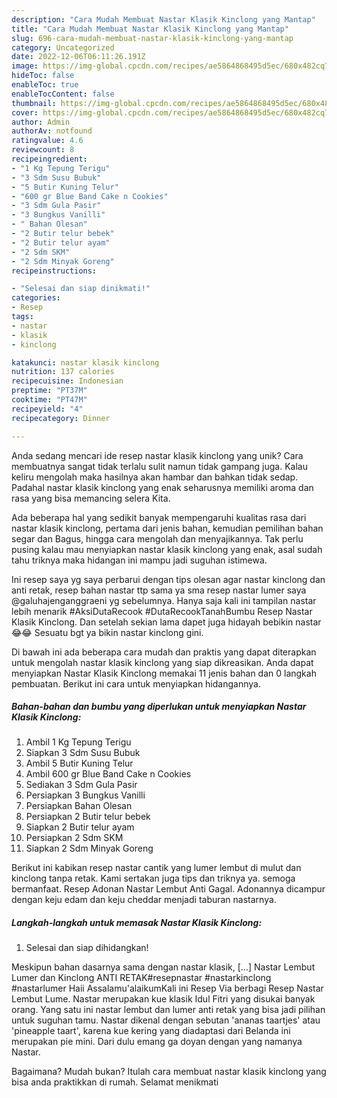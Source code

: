 ```yaml
---
description: "Cara Mudah Membuat Nastar Klasik Kinclong yang Mantap"
title: "Cara Mudah Membuat Nastar Klasik Kinclong yang Mantap"
slug: 696-cara-mudah-membuat-nastar-klasik-kinclong-yang-mantap
category: Uncategorized
date: 2022-12-06T06:11:26.191Z
image: https://img-global.cpcdn.com/recipes/ae5864868495d5ec/680x482cq70/nastar-klasik-kinclong-foto-resep-utama.jpg
hideToc: false
enableToc: true
enableTocContent: false
thumbnail: https://img-global.cpcdn.com/recipes/ae5864868495d5ec/680x482cq70/nastar-klasik-kinclong-foto-resep-utama.jpg
cover: https://img-global.cpcdn.com/recipes/ae5864868495d5ec/680x482cq70/nastar-klasik-kinclong-foto-resep-utama.jpg
author: Admin
authorAv: notfound
ratingvalue: 4.6
reviewcount: 8
recipeingredient:
- "1 Kg Tepung Terigu"
- "3 Sdm Susu Bubuk"
- "5 Butir Kuning Telur"
- "600 gr Blue Band Cake n Cookies"
- "3 Sdm Gula Pasir"
- "3 Bungkus Vanilli"
- " Bahan Olesan"
- "2 Butir telur bebek"
- "2 Butir telur ayam"
- "2 Sdm SKM"
- "2 Sdm Minyak Goreng"
recipeinstructions:

- "Selesai dan siap dinikmati!"
categories:
- Resep
tags:
- nastar
- klasik
- kinclong

katakunci: nastar klasik kinclong 
nutrition: 137 calories
recipecuisine: Indonesian
preptime: "PT37M"
cooktime: "PT47M"
recipeyield: "4"
recipecategory: Dinner

---
```





Anda sedang mencari ide resep nastar klasik kinclong yang unik? Cara membuatnya sangat tidak terlalu sulit namun tidak gampang juga. Kalau keliru mengolah maka hasilnya akan hambar dan bahkan tidak sedap. Padahal nastar klasik kinclong yang enak seharusnya memiliki aroma dan rasa yang bisa memancing selera Kita.





Ada beberapa hal yang sedikit banyak mempengaruhi kualitas rasa dari nastar klasik kinclong, pertama dari jenis bahan, kemudian pemilihan bahan segar dan Bagus, hingga cara mengolah dan menyajikannya. Tak perlu pusing kalau mau menyiapkan nastar klasik kinclong yang enak,      asal sudah tahu triknya maka hidangan ini mampu jadi suguhan istimewa.














Ini resep saya yg saya perbarui dengan tips olesan agar nastar kinclong dan anti retak, resep bahan nastar ttp sama ya sma resep nastar lumer saya @galuhajenganggraeni yg sebelumnya. Hanya saja kali ini tampilan nastar lebih menarik #AksiDutaRecook #DutaRecookTanahBumbu Resep Nastar Klasik Kinclong. Dan setelah sekian lama dapet juga hidayah bebikin nastar 😂😂 Sesuatu bgt ya bikin nastar kinclong gini.






Di bawah ini ada beberapa cara mudah dan praktis yang dapat diterapkan untuk mengolah nastar klasik kinclong yang siap dikreasikan. Anda dapat menyiapkan Nastar Klasik Kinclong memakai 11 jenis bahan dan 0 langkah pembuatan. Berikut ini cara untuk menyiapkan hidangannya.

<!--inarticleads1-->

##### Bahan-bahan dan bumbu yang diperlukan untuk menyiapkan Nastar Klasik Kinclong:

1. Ambil 1 Kg Tepung Terigu
1. Siapkan 3 Sdm Susu Bubuk
1. Ambil 5 Butir Kuning Telur
1. Ambil 600 gr Blue Band Cake n Cookies
1. Sediakan 3 Sdm Gula Pasir
1. Persiapkan 3 Bungkus Vanilli
1. Persiapkan  Bahan Olesan
1. Persiapkan 2 Butir telur bebek
1. Siapkan 2 Butir telur ayam
1. Persiapkan 2 Sdm SKM
1. Siapkan 2 Sdm Minyak Goreng


Berikut ini kabikan resep nastar cantik yang lumer lembut di mulut dan kinclong tanpa retak. Kami sertakan juga tips dan triknya ya. semoga bermanfaat. Resep Adonan Nastar Lembut Anti Gagal. Adonannya dicampur dengan keju edam dan keju cheddar menjadi taburan nastarnya. 

<!--inarticleads2-->

##### Langkah-langkah untuk memasak Nastar Klasik Kinclong:


1. Selesai dan siap dihidangkan!

Meskipun bahan dasarnya sama dengan nastar klasik, […] Nastar Lembut Lumer dan Kinclong ANTI RETAK#resepnastar #nastarkinclong #nastarlumer Haii Assalamu&#39;alaikumKali ini Resep Via berbagi Resep Nastar Lembut Lume. Nastar merupakan kue klasik Idul Fitri yang disukai banyak orang. Yang satu ini nastar lembut dan lumer anti retak yang bisa jadi pilihan untuk suguhan tamu. Nastar dikenal dengan sebutan &#39;ananas taartjes&#39; atau &#39;pineapple taart&#39;, karena kue kering yang diadaptasi dari Belanda ini merupakan pie mini. Dari dulu emang ga doyan dengan yang namanya Nastar. 

Bagaimana? Mudah bukan? Itulah cara membuat nastar klasik kinclong yang bisa anda praktikkan di rumah. Selamat menikmati
